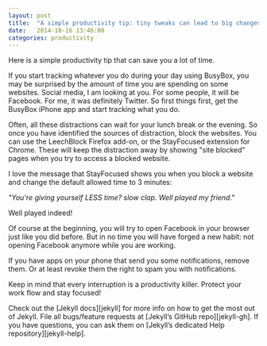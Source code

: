 ```yaml
---
layout: post
title:  "A simple productivity tip: tiny tweaks can lead to big changes"
date:   2014-10-16 13:46:00
categories: productivity
---
```


Here is a simple productivity tip that can save you a lot of time.

If you start tracking whatever you do during your day using BusyBox, you may be surprised by the amount of time you are spending on some websites. Social media, I am looking at you.
For some people, it will be Facebook. For me, it was definitely Twitter. So first things first, get the BusyBox iPhone app and start tracking what you do.

Often, all these distractions can wait for your lunch break or the evening. So once you have identified the sources of distraction, block the websites. You can use the LeechBlock Firefox add-on, or the StayFocused extension for Chrome.
These will keep the distraction away by showing "site blocked" pages when you try to access a blocked website.

I love the message that StayFocused shows you when you block a website and change the default allowed time to 3 minutes:

*"You're giving yourself LESS time? slow clap. Well played my friend."*

Well played indeed!

Of course at the beginning, you will try to open Facebook in your browser just like you did before. But in no time you will have forged a new habit: not opening Facebook anymore while you are working.

If you have apps on your phone that send you some notifications, remove them. Or at least revoke them the right to spam you with notifications.

Keep in mind that every interruption is a productivity killer. Protect your work flow and stay focused!

Check out the [Jekyll docs][jekyll] for more info on how to get the most out of Jekyll. File all bugs/feature requests at [Jekyll’s GitHub repo][jekyll-gh]. If you have questions, you can ask them on [Jekyll’s dedicated Help repository][jekyll-help].

[busybox]:      http://busyboxapp.com

